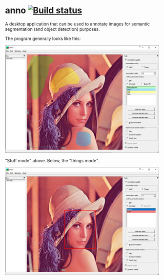 # anno [![Build status](https://ci.appveyor.com/api/projects/status/fdb7mv1j859jawhl0t7q5voc?svg=true)](https://ci.appveyor.com/project/blaze1522/anno)

A desktop application that can be used to annotate images for semantic segmentation (and object detection) purposes.

The program generally looks like this:

![Screenshot - stuff mode](/screenshots/stuff-mode.jpg)

"Stuff mode" above. Below, the "things mode".

![Screenshot - things mode](/screenshots/things-mode.jpg)

